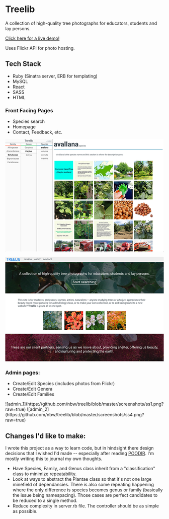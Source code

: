 <h1>Treelib</h1>
<p>A collection of high-quality tree photographs for educators, students and lay persons.</p>
<p style="text-align=center;">
<a href="http://treelib.nathanwillson.com">Click here for a live demo!</a>
</p>
<p>Uses Flickr API for photo hosting.</p>

<h2>Tech Stack</h2>
<ul>
<li>Ruby (Sinatra server, ERB for templating)</li>
<li>MySQL</li>
<li>React</li>
<li>SASS</li>
<li>HTML</li>
</ul>

</hr>

<h3>Front Facing Pages</h3>
<ul>
<li>Species search</li>
<li>Homepage</li>
<li>Contact, Feedback, etc.</li>
</ul>

![front_1](https://github.com/nbw/treelib/blob/master/screenshots/ss2.png?raw=true)

![front_2](https://github.com/nbw/treelib/blob/master/screenshots/ss3.png?raw=true)

</hr>

<h3>Admin pages:</h3>
<ul>
<li>Create/Edit Species (includes photos from Flickr)</li>
<li>Create/Edit Genera</li>
<li>Create/Edit Families</li>
</ul>
![admin_1](https://github.com/nbw/treelib/blob/master/screenshots/ss1.png?raw=true)
![admin_2](https://github.com/nbw/treelib/blob/master/screenshots/ss4.png?raw=true)


<h2>Changes I'd like to make:</h2>
<p>I wrote this project as a way to learn code, but in hindsight there design decisions that I wished I'd made -- especially after reading <a href="https://www.amazon.com/Practical-Object-Oriented-Design-Ruby-Addison-Wesley/dp/0321721330">POODIR</a>. I'm mostly writing this to journal my own thoughts. 
<p>
<ul>
<li>Have Species, Family, and Genus class inherit from a "classification" class to minimize repeatability.</li>
<li>
Look at ways to abstract the Plantae class so that it's not one large minefield of dependancies. There is also some repeating happening where the only difference is species becomes genus or family (basically the issue being namespacing). Those cases are perfect candidates to be reduced to a single method. 
</li>
<li>Reduce complexity in server.rb file. The controller should be as simple as possible.</li>
</ul>
